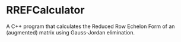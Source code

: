 # RREFCalculator
A C++ program that calculates the Reduced Row Echelon Form of an (augmented) matrix using Gauss-Jordan elimination.

